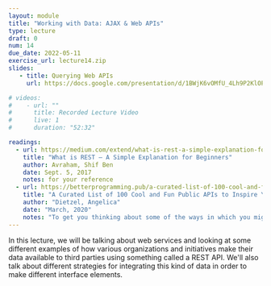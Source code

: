 ```yaml
---
layout: module
title: "Working with Data: AJAX & Web APIs"
type: lecture
draft: 0
num: 14
due_date: 2022-05-11
exercise_url: lecture14.zip
slides:
   - title: Querying Web APIs
     url: https://docs.google.com/presentation/d/1BWjK6vOMfU_4Lh9P2KlOPBKPDncRqzo-9z4gzQFCiaQ/edit?usp=sharing

# videos:
#    - url: ""
#      title: Recorded Lecture Video
#      live: 1
#      duration: "52:32"

readings:
  - url: https://medium.com/extend/what-is-rest-a-simple-explanation-for-beginners-part-1-introduction-b4a072f8740f
    title: "What is REST — A Simple Explanation for Beginners"
    author: Avraham, Shif Ben 
    date: Sept. 5, 2017
    notes: for your reference
  - url: https://betterprogramming.pub/a-curated-list-of-100-cool-and-fun-public-apis-to-inspire-your-next-project-7600ce3e9b3
    title: "A Curated List of 100 Cool and Fun Public APIs to Inspire Your Next Project"
    author: "Dietzel, Angelica"
    date: "March, 2020"
    notes: "To get you thinking about some of the ways in which you might incorporate third-party data into your app or website."
---
```


In this lecture, we will be talking about web services and looking at some different examples of how various organizations and initiatives make their data available to third parties using something called a REST API. We'll also talk about different strategies for integrating this kind of data in order to make different interface elements.
